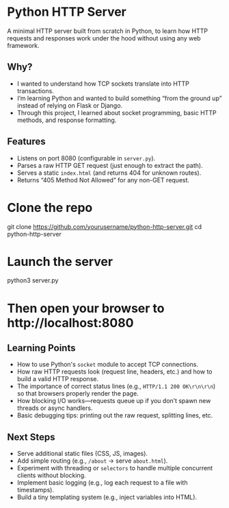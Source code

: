 # Python HTTP Server

A minimal HTTP server built from scratch in Python, to learn how HTTP requests and responses work under the hood without using any web framework.

## Why?
- I wanted to understand how TCP sockets translate into HTTP transactions.
- I’m learning Python and wanted to build something “from the ground up” instead of relying on Flask or Django.
- Through this project, I learned about socket programming, basic HTTP methods, and response formatting.

## Features
- Listens on port 8080 (configurable in `server.py`).
- Parses a raw HTTP GET request (just enough to extract the path).
- Serves a static `index.html` (and returns 404 for unknown routes).
- Returns “405 Method Not Allowed” for any non-GET request.

# Clone the repo
git clone https://github.com/yourusername/python-http-server.git
cd python-http-server

# Launch the server
python3 server.py

# Then open your browser to http://localhost:8080

## Learning Points
- How to use Python's `socket` module to accept TCP connections.
- How raw HTTP requests look (request line, headers, etc.) and how to build a valid HTTP response.
- The importance of correct status lines (e.g., `HTTP/1.1 200 OK\r\n\r\n`) so that browsers properly render the page.
- How blocking I/O works—requests queue up if you don’t spawn new threads or async handlers.
- Basic debugging tips: printing out the raw request, splitting lines, etc.

## Next Steps
- Serve additional static files (CSS, JS, images).
- Add simple routing (e.g., `/about` → serve `about.html`).
- Experiment with threading or `selectors` to handle multiple concurrent clients without blocking.
- Implement basic logging (e.g., log each request to a file with timestamps).
- Build a tiny templating system (e.g., inject variables into HTML).
